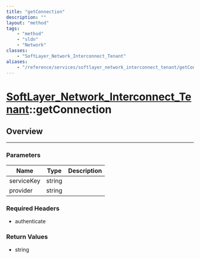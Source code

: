 ```yaml
---
title: "getConnection"
description: ""
layout: "method"
tags:
    - "method"
    - "sldn"
    - "Network"
classes:
    - "SoftLayer_Network_Interconnect_Tenant"
aliases:
    - "/reference/services/softlayer_network_interconnect_tenant/getConnection"
---
```

# [SoftLayer_Network_Interconnect_Tenant](/reference/services/SoftLayer_Network_Interconnect_Tenant)::getConnection




## Overview 


-----

### Parameters 
|Name | Type | Description |
| --- | --- | --- |
|serviceKey| string| |
|provider| string| |


### Required Headers
* authenticate


### Return Values
* string




